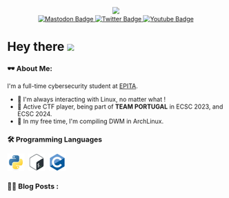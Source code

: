 <div id="header" align="center">
  <img src="https://media.giphy.com/media/c4E9K3UJftZG5MB27w/giphy.gif" width="100"/>
</div>

<div id="badges" align="center">
  <a href="https://fosstodon.org/@M0streng0">
    <img src="https://img.shields.io/badge/Mastodon-blue?logo=mastodon&logoColor=white&style=for-the-badge" alt="Mastodon Badge"/>
  </a>
  <a href="https://m0streng0.com/">
    <img src="https://img.shields.io/badge/Website-teal?style=for-the-badge&logo=retroarch&logoColor=white" alt="Twitter Badge"/>
  </a>
  <a href="https://tryhackme.com/p/M0streng0">
    <img src="https://img.shields.io/badge/Tryhackme-red?style=for-the-badge&logo=tryhackme&logoColor=white" alt="Youtube Badge"/>
  </a>
</div>

<h1>
  Hey there
  <img src="https://media.giphy.com/media/hvRJCLFzcasrR4ia7z/giphy.gif" width="30px"/>
</h1>

### 🕶 About Me:

I'm a full-time cybersecurity student at [EPITA](https://www.epita.fr/bachelor-cybersecurite/).

- 🐧 I'm always interacting with Linux, no matter what !
- 🚩 Active CTF player, being part of **TEAM PORTUGAL** in ECSC 2023, and ECSC 2024.
- 🌴 In my free time, I'm compiling DWM in ArchLinux.

### 🛠️ Programming Languages

<div>
  <img src="https://github.com/devicons/devicon/blob/master/icons/python/python-original.svg" title="Python" alt="Python" width="40" height="40"/>&nbsp;
  <img src="https://github.com/devicons/devicon/blob/master/icons/bash/bash-original.svg" title="Bash" alt="Bash" width="40" height="40"/>&nbsp;
  <img src="https://github.com/devicons/devicon/blob/master/icons/c/c-original.svg" title="Java" alt="Java" width="40" height="40"/>&nbsp;
</div>

### ✍🏻 Blog Posts :
